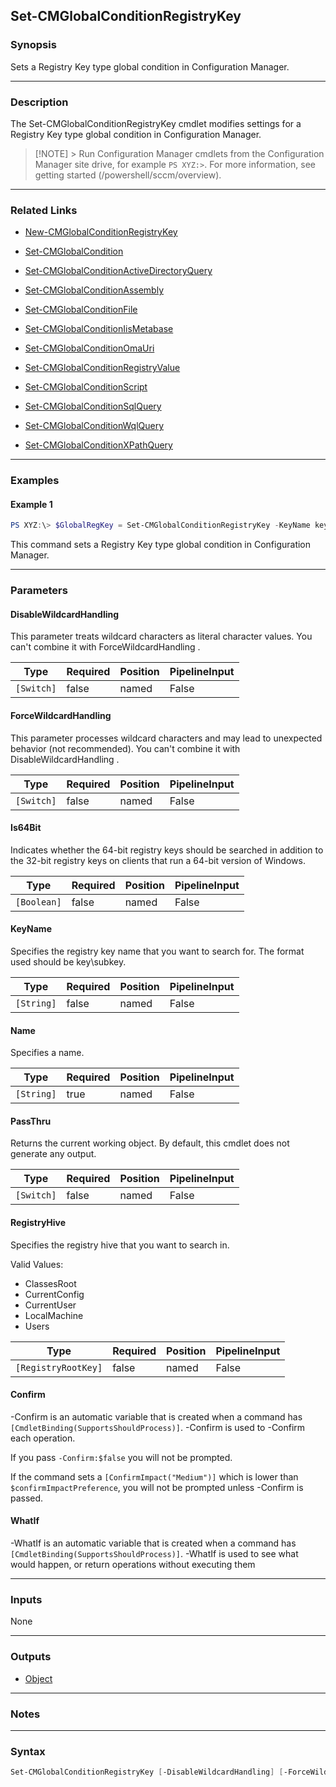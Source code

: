 Set-CMGlobalConditionRegistryKey
--------------------------------




### Synopsis
Sets a Registry Key type global condition in Configuration Manager.



---


### Description

The Set-CMGlobalConditionRegistryKey cmdlet modifies settings for a Registry Key type global condition in Configuration Manager.



> [!NOTE] > Run Configuration Manager cmdlets from the Configuration Manager site drive, for example `PS XYZ:>`. For more information, see getting started (/powershell/sccm/overview).



---


### Related Links
* [New-CMGlobalConditionRegistryKey](New-CMGlobalConditionRegistryKey)



* [Set-CMGlobalCondition](Set-CMGlobalCondition)



* [Set-CMGlobalConditionActiveDirectoryQuery](Set-CMGlobalConditionActiveDirectoryQuery)



* [Set-CMGlobalConditionAssembly](Set-CMGlobalConditionAssembly)



* [Set-CMGlobalConditionFile](Set-CMGlobalConditionFile)



* [Set-CMGlobalConditionIisMetabase](Set-CMGlobalConditionIisMetabase)



* [Set-CMGlobalConditionOmaUri](Set-CMGlobalConditionOmaUri)



* [Set-CMGlobalConditionRegistryValue](Set-CMGlobalConditionRegistryValue)



* [Set-CMGlobalConditionScript](Set-CMGlobalConditionScript)



* [Set-CMGlobalConditionSqlQuery](Set-CMGlobalConditionSqlQuery)



* [Set-CMGlobalConditionWqlQuery](Set-CMGlobalConditionWqlQuery)



* [Set-CMGlobalConditionXPathQuery](Set-CMGlobalConditionXPathQuery)





---


### Examples
#### Example 1
```PowerShell
PS XYZ:\> $GlobalRegKey = Set-CMGlobalConditionRegistryKey -KeyName key -Name GC3 -RegistryHive LocalMachine -Description $String
```
This command sets a Registry Key type global condition in Configuration Manager.


---


### Parameters
#### **DisableWildcardHandling**

This parameter treats wildcard characters as literal character values. You can't combine it with ForceWildcardHandling .






|Type      |Required|Position|PipelineInput|
|----------|--------|--------|-------------|
|`[Switch]`|false   |named   |False        |



#### **ForceWildcardHandling**

This parameter processes wildcard characters and may lead to unexpected behavior (not recommended). You can't combine it with DisableWildcardHandling .






|Type      |Required|Position|PipelineInput|
|----------|--------|--------|-------------|
|`[Switch]`|false   |named   |False        |



#### **Is64Bit**

Indicates whether the 64-bit registry keys should be searched in addition to the 32-bit registry keys on clients that run a 64-bit version of Windows.






|Type       |Required|Position|PipelineInput|
|-----------|--------|--------|-------------|
|`[Boolean]`|false   |named   |False        |



#### **KeyName**

Specifies the registry key name that you want to search for. The format used should be key\subkey.






|Type      |Required|Position|PipelineInput|
|----------|--------|--------|-------------|
|`[String]`|false   |named   |False        |



#### **Name**

Specifies a name.






|Type      |Required|Position|PipelineInput|
|----------|--------|--------|-------------|
|`[String]`|true    |named   |False        |



#### **PassThru**

Returns the current working object. By default, this cmdlet does not generate any output.






|Type      |Required|Position|PipelineInput|
|----------|--------|--------|-------------|
|`[Switch]`|false   |named   |False        |



#### **RegistryHive**

Specifies the registry hive that you want to search in.



Valid Values:

* ClassesRoot
* CurrentConfig
* CurrentUser
* LocalMachine
* Users






|Type               |Required|Position|PipelineInput|
|-------------------|--------|--------|-------------|
|`[RegistryRootKey]`|false   |named   |False        |



#### **Confirm**
-Confirm is an automatic variable that is created when a command has ```[CmdletBinding(SupportsShouldProcess)]```.
-Confirm is used to -Confirm each operation.

If you pass ```-Confirm:$false``` you will not be prompted.


If the command sets a ```[ConfirmImpact("Medium")]``` which is lower than ```$confirmImpactPreference```, you will not be prompted unless -Confirm is passed.

#### **WhatIf**
-WhatIf is an automatic variable that is created when a command has ```[CmdletBinding(SupportsShouldProcess)]```.
-WhatIf is used to see what would happen, or return operations without executing them


---


### Inputs
None





---


### Outputs
* [Object](https://learn.microsoft.com/en-us/dotnet/api/System.Object)






---


### Notes




---


### Syntax
```PowerShell
Set-CMGlobalConditionRegistryKey [-DisableWildcardHandling] [-ForceWildcardHandling] [-Is64Bit <Boolean>] [-KeyName <String>] -Name <String> [-PassThru] [-RegistryHive {ClassesRoot | CurrentConfig | CurrentUser | LocalMachine | Users}] [-Confirm] [-WhatIf] [<CommonParameters>]
```
